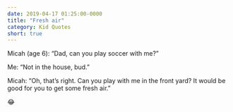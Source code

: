 ```yaml
---
date: 2019-04-17 01:25:00-0000
title: "Fresh air"
category: Kid Quotes
short: true
---
```


Micah (age 6): “Dad, can you play soccer with me?”

Me: “Not in the house, bud.”

Micah: “Oh, that’s right. Can you play with me in the front yard? It would be good for you to get some fresh air.”

😂
